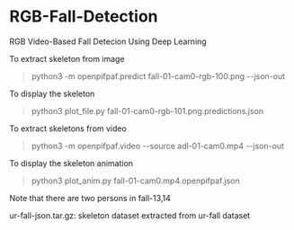 # RGB-Fall-Detection
RGB Video-Based Fall Detecion Using Deep Learning

To extract skeleton from image
> python3 -m openpifpaf.predict fall-01-cam0-rgb-100.png --json-out

To display the skeleton
> python3 plot_file.py fall-01-cam0-rgb-101.png.predictions.json

To extract skeletons from video
> python3 -m openpifpaf.video --source adl-01-cam0.mp4 --json-out

To display the skeleton animation
> python3 plot_anim.py fall-01-cam0.mp4.openpifpaf.json

Note that there are two persons in fall-13,14

ur-fall-json.tar.gz: skeleton dataset extracted from ur-fall dataset
